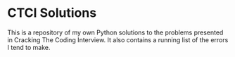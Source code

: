 # CTCI Solutions
This is a repository of my own Python solutions to the problems presented in Cracking The Coding Interview. It 
also contains a running list of the errors I tend to make.